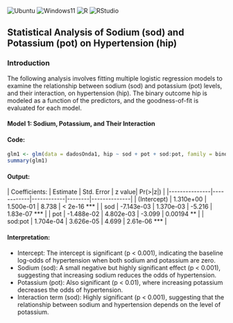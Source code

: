 ![Ubuntu](https://img.shields.io/badge/Ubuntu-Linux-orange)
![Windows11](https://img.shields.io/badge/Windows-11-blue)
![R](https://img.shields.io/badge/R-276DC3?logo=r&logoColor=white&style=flat)
![RStudio](https://img.shields.io/badge/RStudio-75AADB?logo=rstudio&logoColor=white&style=flat)

## Statistical Analysis of Sodium (sod) and Potassium (pot) on Hypertension (hip)

### Introduction

The following analysis involves fitting multiple logistic regression models to examine the relationship between sodium (sod) and potassium (pot) levels, and their interaction, on hypertension (hip). The binary outcome hip is modeled as a function of the predictors, and the goodness-of-fit is evaluated for each model.

#### Model 1: Sodium, Potassium, and Their Interaction

#### Code:
```r
glm1 <- glm(data = dadosOnda1, hip ~ sod + pot + sod:pot, family = binomial)
summary(glm1)
```
#### Output: 

| Coefficients: | Estimate   | Std. Error | z value| Pr(>|z|)     |
|---------------|------------|------------|--------|--------------|
| (Intercept)   | 1.310e+00  | 1.500e-01  |  8.738 | < 2e-16 ***  |
| sod           | -7.143e-03 | 1.370e-03  | -5.216 | 1.83e-07 *** |
| pot           | -1.488e-02 | 4.802e-03  | -3.099 | 0.00194 **   |
| sod:pot       |  1.704e-04 | 3.626e-05  |  4.699 | 2.61e-06 *** |

#### Interpretation:

- Intercept: The intercept is significant (p < 0.001), indicating the baseline log-odds of hypertension when both sodium and potassium are zero.
- Sodium (sod): A small negative but highly significant effect (p < 0.001), suggesting that increasing sodium reduces the odds of hypertension.
- Potassium (pot): Also significant (p < 0.01), where increasing potassium decreases the odds of hypertension.
- Interaction term (sod): Highly significant (p < 0.001), suggesting that the relationship between sodium and hypertension depends on the level of potassium.